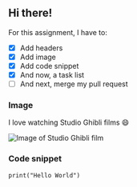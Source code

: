 ## Hi there!
For this assignment, I have to:
- [x] Add headers
- [x] Add image
- [x] Add code snippet
- [x] And now, a task list
- [ ] And next, merge my pull request

### Image
I love watching Studio Ghibli films 😄

![Image of Studio Ghibli film](https://c4.wallpaperflare.com/wallpaper/892/692/922/howl-s-moving-castle-studio-ghibli-fantasy-art-clouds-daylight-hd-wallpaper-preview.jpg)

### Code snippet
```
print("Hello World")
```


